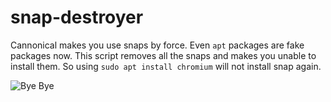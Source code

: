 # snap-destroyer
Cannonical makes you use snaps by force. Even `apt` packages are fake packages now. This script removes all the snaps and
makes you unable to install them. So using `sudo apt install chromium` will not install snap again.

![Bye Bye](https://media.tenor.com/1GVxp5YRIiMAAAAC/sayonara.gif)